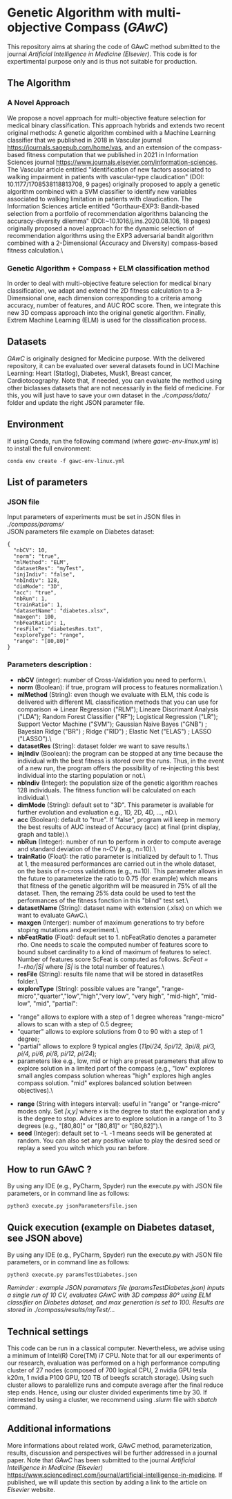 # Genetic Algorithm with multi-objective Compass (*GAwC*)

This repository aims at sharing the code of GAwC method submitted to the journal *Artificial Intelligence in Medicine (Elsevier)*. This code is for expertimental purpose only and is thus not suitable for production.

## The Algorithm

### A Novel Approach
We propose a novel approach for multi-objective feature selection for medical binary classification. This approach hybrids and extends two recent original methods: A genetic algorithm combined with a Machine Learning classifier that we published in 2018 in Vascular journal https://journals.sagepub.com/home/vas, and an extension of the compass-based fitness computation that we published in 2021 in Information Sciences journal https://www.journals.elsevier.com/information-sciences. The Vascular article entitled "Identification of new factors associated to walking impairment in patients with vascular-type claudication" (DOI: 10.1177/1708538118813708, 9 pages) originally proposed to apply a genetic algorithm combined with a SVM classifier to identify new variables associated to walking limitation in patients with claudication. The Information Sciences article entitled "Gorthaur-EXP3: Bandit-based selection from a portfolio of recommendation algorithms balancing the accuracy-diversity dilemma" (DOI:~10.1016/j.ins.2020.08.106, 18 pages) originally proposed a novel approach for the dynamic selection of recommendation algorithms using the EXP3 adversarial bandit algorithm combined with a 2-Dimensional (Accuracy and Diversity) compass-based fitness calculation.\

### Genetic Algorithm + Compass + ELM classification method
In order to deal with multi-objective feature selection for medical binary classification, we adapt and extend the 2D fitness calculation to a 3-Dimensional one, each dimension corresponding to a criteria among accuracy, number of features, and AUC ROC score. Then, we integrate this new 3D compass approach into the original genetic algorithm. Finally, Extrem Machine Learning (ELM) is used for the classification process.

## Datasets

*GAwC* is originally designed for Medicine purpose. With the delivered repository, it can be evaluated over several datasets found in UCI Machine Learning: Heart (Statlog), Diabetes, Musk1, Breast cancer, Cardiotocography. Note that, if needed, you can evaluate the method using other biclasses datasets that are not necessarily in the field of medicine. For this, you will just have to save your own dataset in the *./compass/data/* folder and update the right JSON parameter file.


## Environment
If using Conda, run the following command (where *gawc-env-linux.yml* is) to install the full environment:
```
conda env create -f gawc-env-linux.yml
```


## List of parameters

### JSON file
Input parameters of experiments must be set in JSON files in *./compass/params/*\
JSON parameters file example on Diabetes dataset:
```
{
  "nbCV": 10,
  "norm": "true",
  "mlMethod": "ELM",
  "datasetRes": "myTest",
  "injIndiv": "false",
  "nbIndiv": 128,
  "dimMode": "3D",
  "acc": "true",
  "nbRun": 1,
  "trainRatio": 1,
  "datasetName": "diabetes.xlsx",
  "maxgen": 100,
  "nbFeatRatio": 1,
  "resFile": "diabetesRes.txt",
  "exploreType": "range",
  "range": "[80,80]"
}
```
### Parameters description :
* **nbCV** (integer): number of Cross-Validation you need to perform.\
* **norm** (Boolean): if true, program will process to features normalization.\
* **mlMethod** (String): even though we evaluate with ELM, this code is delivered with different ML classification methods that you can use for comparison => Linear Regression ("RLM"); Lineare Discrimant Analysis ("LDA"); Random Forest Classifier ("RF"); Logistical Regression ("LR"); Support Vector Machine ("SVM"); Gaussian Naive Bayes ("GNB") ; Bayesian Ridge ("BR") ;  Ridge ("RID") ; Elastic Net ("ELAS") ; LASSO ("LASSO").\
* **datasetRes** (String): dataset folder we want to save results.\
* **injIndiv** (Boolean): the program can be stopped at any time because the individual with the best fitness is stored over the runs. Thus, in the event of a new run, the program offers the possibility of re-injecting this best individual into the starting population or not.\
* **nbIndiv** (Integer): the population size of the genetic algorithm reaches 128 individuals. The fitness function will be calculated on each individual.\
* **dimMode** (String): default set to "3D". This parameter is available for further evolution and evaluation e.g., 1D, 2D, 4D, ..., nD.\
* **acc** (Boolean): default to "true". If "false", program will keep in memory the best results of AUC instead of Accuracy (acc) at final (print display, graph and table).\
* **nbRun** (Integer): number of run to perform in order to compute average and standard deviation of the n-CV (e.g., n=10).\
* **trainRatio** (Float): the ratio parameter is initialized by default to 1. Thus at 1, the measured performances are carried out in the whole dataset, on the basis of n-cross validations (e.g., n=10). This parameter allows in the future to parameterize the ratio to 0.75 (for example) which means that fitness of the genetic algorithm will be measured in 75% of all the dataset. Then, the remaing 25% data could be used to test the performances of the fitness fonction in this "blind" test set.\
* **datasetName** (String): dataset name with extension (.xlsx) on which we want to evaluate GAwC.\
* **maxgen** (Interger): number of maximum generations to try before stoping mutations and experiment.\ 
* **nbFeatRatio** (Float): default set to 1. nbFeatRatio denotes a parameter rho. One needs to scale the computed number of features score to bound subset cardinality to a kind of maximum of features to select. Number of features score ScFeat is computed as follows. *ScFeat = 1−rho/|S|* where *|S|* is the total number of features.\
* **resFile** (String): results file name that will be stored in datasetRes folder.\
* **exploreType** (String): possible values are "range", "range-micro","quarter","low","high","very low", "very high", "mid-high", "mid-low", "mid", "partial": 
- "range" allows to explore with a step of 1 degree whereas "range-micro" allows to scan with a step of 0.5 degree; 
- "quarter" allows to explore solutions from 0 to 90 with a step of 1 degree;
- "partial" allows to explore 9 typical angles (*11pi/24, 5pi/12, 3pi/8, pi/3, pi/4, pi/6, pi/8, pi/12, pi/24*);
- parameters like e.g., low, mid or high are preset parameters that allow to explore solution in a limited part of the compass (e.g., "low" explores small angles compass solution whereas "high" explores high angles compass solution. "mid" explores balanced solution between objectives).\
* **range** (String with integers interval): useful in "range" or "range-micro" modes only. Set *[x,y]* where *x* is the degree to start the exploration and y is the degree to stop. Advices are to explore solution in a range of 1 to 3 degrees (e.g., "[80,80]" or "[80,81]" or "[80,82]").\
* **seed** (Integer): default set to -1. -1 means seeds will be generated at random. You can also set any positive value to play the desired seed or replay a seed you witch which you ran before.



## How to run GAwC ?

By using any IDE (e.g., PyCharm, Spyder) run the execute.py with JSON file parameters, or in command line as follows:
```
python3 execute.py jsonParametersFile.json
```


## Quick execution (example on Diabetes dataset, see JSON above)

By using any IDE (e.g., PyCharm, Spyder) run the execute.py with JSON file parameters, or in command line as follows:
```
python3 execute.py paramsTestDiabetes.json
```
*Reminder : example JSON paramaters file (paramsTestDiabetes.json) inputs a single run of 10 CV, evaluates GAwC with 3D compass 80° using ELM classifier on Diabetes dataset, and max generation is set to 100. Results are stored in ./compass/results/myTest/...* 

## Technical settings

This code can be run in a classical computer. Nevertheless, we advise using a minimum of Intel(R) Core(TM) i7 CPU. Note that for all our experiments of our research, evaluation was performed on a high performance computing cluster of 27 nodes (composed of 700 logical CPU, 2 nvidia GPU tesla k20m, 1 nvidia P100 GPU, 120 TB of beegfs scratch storage). Using such cluster allows to paralellize runs and compute average after the final reduce step ends. Hence, using our cluster divided experiments time by 30. If interested by using a cluster, we recommend using *.slurm* file with *sbatch* command. 

## Additional informations  
More informations about related work, *GAwC* method, parameterization, results, discussion and perspectives will be further addressed in a journal paper. Note that *GAwC* has been submitted to the journal *Artificial Intelligence in Medicine (Elsevier)* https://www.sciencedirect.com/journal/artificial-intelligence-in-medicine. If published, we will update this section by adding a link to the article on *Elsevier* website.

